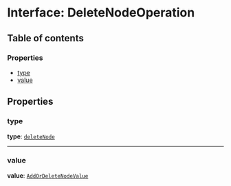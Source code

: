 # Interface: DeleteNodeOperation

## Table of contents

### Properties

* [type](/en/auto-docs/free-layout-editor/interfaces/DeleteNodeOperation.md#type)
* [value](/en/auto-docs/free-layout-editor/interfaces/DeleteNodeOperation.md#value)

## Properties

### type

**type**: [`deleteNode`](/en/auto-docs/free-layout-editor/enums/OperationType.md#deletenode)

***

### value

**value**: [`AddOrDeleteNodeValue`](/en/auto-docs/free-layout-editor/interfaces/AddOrDeleteNodeValue.md)

